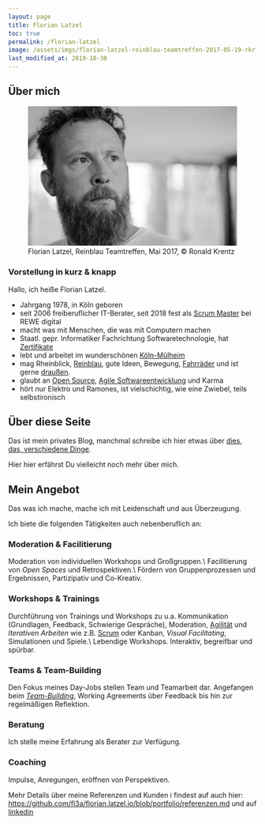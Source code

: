 ```yaml
---
layout: page
title: Florian Latzel 
toc: true
permalink: /florian-latzel
image: /assets/imgs/florian-latzel-reinblau-teamtreffen-2017-05-19-rkr.jpg
last_modified_at: 2019-10-30
---
```

## Über mich

<figure role="group">
  <img src="/assets/imgs/florian-latzel-reinblau-teamtreffen-2017-05-19-rkr.jpg" alt="Florian Latzel, Reinblau Teamtreffen, Mai 2017" />
  <figcaption>Florian Latzel, Reinblau Teamtreffen, Mai 2017, &copy; Ronald Krentz</figcaption>
</figure>  

### Vorstellung in kurz & knapp

Hallo, ich heiße Florian Latzel.

- Jahrgang 1978, in Köln geboren
- seit 2006 freiberuflicher IT-Berater, seit 2018 fest als [Scrum Master](/tags/scrum-master/index.html) bei REWE digital
- macht was mit Menschen, die was mit Computern machen
- Staatl. gepr. Informatiker Fachrichtung Softwaretechnologie, hat [Zertifikate](/tags/zertifikat/index.html)
- lebt und arbeitet im wunderschönen [Köln-Mülheim](/tags/muellem/index.html)
- mag Rheinblick, [Reinblau](/tags/reinblau/index.html), gute Ideen, Bewegung, [Fahrräder](/tags/fahrrad/index.html) und ist gerne [draußen](/tags/draussen/index.html).
- glaubt an [Open Source](/tags/open-source/index.html), [Agile Softwareentwicklung](/tags/agile/index.html) und Karma
- hört nur Elektro und Ramones, ist vielschichtig, wie eine Zwiebel, teils selbstironisch

## Über diese Seite

Das ist mein privates Blog, manchmal schreibe ich hier etwas über [dies, das, verschiedene Dinge](/themen.html).

Hier hier erfährst Du vielleicht noch mehr über mich.

## Mein Angebot

Das was ich mache, mache ich mit Leidenschaft und aus Überzeugung.

Ich biete die folgenden Tätigkeiten auch nebenberuflich an:

### Moderation & Facilitierung

Moderation von individuellen Workshops und Großgruppen.\\
Facilitierung von *Open Spaces* und Retrospektiven.\\
Fördern von Gruppenprozessen und Ergebnissen, Partizipativ und Co-Kreativ.

### Workshops & Trainings

Durchführung von Trainings und Workshops zu u.a. 
Kommunikation (Grundlagen, Feedback, Schwierige Gespräche), Moderation, 
[Agilität](/tags/agile) und *Iterativen Arbeiten* wie z.B. [Scrum](/tags/scrum)
oder Kanban, *Visual Facilitating*, Simulationen und Spiele.\\
Lebendige Workshops. Interaktiv, begreifbar und spürbar.

### Teams & Team-Building

Den Fokus meines Day-Jobs stellen Team und Teamarbeit dar.
Angefangen beim [*Team-Building*](/tags/teambuilding), Working Agreements 
über Feedback bis hin zur regelmäßigen Reflektion.

### Beratung

Ich stelle meine Erfahrung als Berater zur Verfügung.

### Coaching

Impulse, Anregungen, eröffnen von Perspektiven.


Mehr Details über meine Referenzen und Kunden i
findest auf auch hier: <https://github.com/fl3a/florian.latzel.io/blob/portfolio/referenzen.md>
und auf [linkedin](https://de.linkedin.com/in/florianlatzel/de)

 
